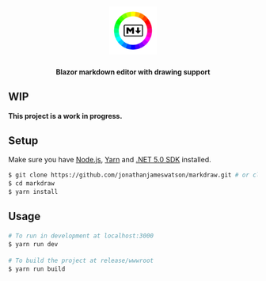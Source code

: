 <h1 align="center">
<img src="./Markdraw/wwwroot/icon.png" alt="Logo" width="96" height="96">
<br>
</h1>

<h4 align="center">Blazor markdown editor with drawing support</h4>

## WIP

**This project is a work in progress.**
## Setup

Make sure you have [Node.js](https://nodejs.org/), [Yarn](https://yarnpkg.com/) and [.NET 5.0 SDK](https://dotnet.microsoft.com/download/dotnet/5.0) installed.

```bash
$ git clone https://github.com/jonathanjameswatson/markdraw.git # or clone your own fork
$ cd markdraw
$ yarn install
```

## Usage

```bash
# To run in development at localhost:3000
$ yarn run dev

# To build the project at release/wwwroot
$ yarn run build
```